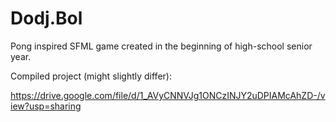 # Dodj.Bol
Pong inspired SFML game created in the beginning of high-school senior year.

Compiled project (might slightly differ):

https://drive.google.com/file/d/1_AVyCNNVJg1ONCzINJY2uDPIAMcAhZD-/view?usp=sharing
